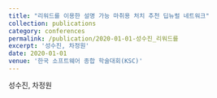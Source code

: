 ```yaml
---
title: "리워드를 이용한 설명 가능 마취용 처치 추천 딥뉴럴 네트워크"
collection: publications
category: conferences
permalink: /publication/2020-01-01-성수진_리워드를
excerpt: '성수진, 차정원'
date: 2020-01-01
venue: '한국 소프트웨어 종합 학술대회(KSC)'
---
```

성수진, 차정원
